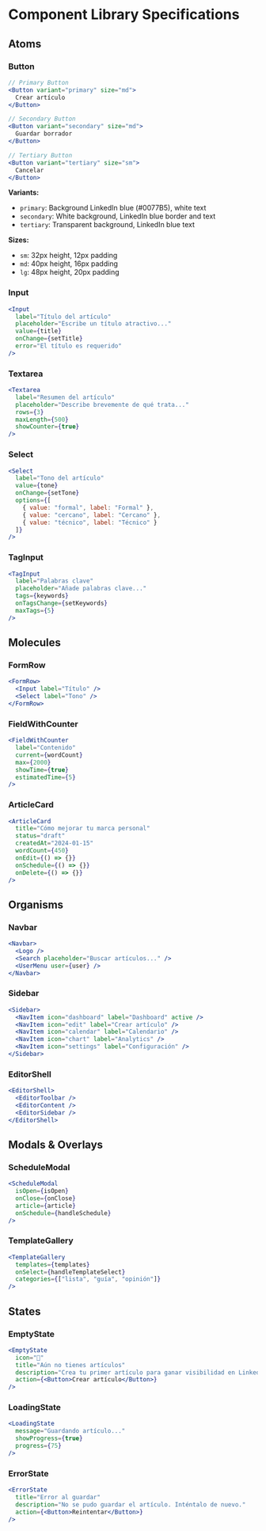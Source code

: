 # Component Library Specifications

## Atoms

### Button
```jsx
// Primary Button
<Button variant="primary" size="md">
  Crear artículo
</Button>

// Secondary Button  
<Button variant="secondary" size="md">
  Guardar borrador
</Button>

// Tertiary Button
<Button variant="tertiary" size="sm">
  Cancelar
</Button>
```

**Variants:**
- `primary`: Background LinkedIn blue (#0077B5), white text
- `secondary`: White background, LinkedIn blue border and text
- `tertiary`: Transparent background, LinkedIn blue text

**Sizes:**
- `sm`: 32px height, 12px padding
- `md`: 40px height, 16px padding  
- `lg`: 48px height, 20px padding

### Input
```jsx
<Input 
  label="Título del artículo"
  placeholder="Escribe un título atractivo..."
  value={title}
  onChange={setTitle}
  error="El título es requerido"
/>
```

### Textarea
```jsx
<Textarea
  label="Resumen del artículo"
  placeholder="Describe brevemente de qué trata..."
  rows={3}
  maxLength={500}
  showCounter={true}
/>
```

### Select
```jsx
<Select
  label="Tono del artículo"
  value={tone}
  onChange={setTone}
  options={[
    { value: "formal", label: "Formal" },
    { value: "cercano", label: "Cercano" },
    { value: "técnico", label: "Técnico" }
  ]}
/>
```

### TagInput
```jsx
<TagInput
  label="Palabras clave"
  placeholder="Añade palabras clave..."
  tags={keywords}
  onTagsChange={setKeywords}
  maxTags={5}
/>
```

## Molecules

### FormRow
```jsx
<FormRow>
  <Input label="Título" />
  <Select label="Tono" />
</FormRow>
```

### FieldWithCounter
```jsx
<FieldWithCounter
  label="Contenido"
  current={wordCount}
  max={2000}
  showTime={true}
  estimatedTime={5}
/>
```

### ArticleCard
```jsx
<ArticleCard
  title="Cómo mejorar tu marca personal"
  status="draft"
  createdAt="2024-01-15"
  wordCount={450}
  onEdit={() => {}}
  onSchedule={() => {}}
  onDelete={() => {}}
/>
```

## Organisms

### Navbar
```jsx
<Navbar>
  <Logo />
  <Search placeholder="Buscar artículos..." />
  <UserMenu user={user} />
</Navbar>
```

### Sidebar
```jsx
<Sidebar>
  <NavItem icon="dashboard" label="Dashboard" active />
  <NavItem icon="edit" label="Crear artículo" />
  <NavItem icon="calendar" label="Calendario" />
  <NavItem icon="chart" label="Analytics" />
  <NavItem icon="settings" label="Configuración" />
</Sidebar>
```

### EditorShell
```jsx
<EditorShell>
  <EditorToolbar />
  <EditorContent />
  <EditorSidebar />
</EditorShell>
```

## Modals & Overlays

### ScheduleModal
```jsx
<ScheduleModal
  isOpen={isOpen}
  onClose={onClose}
  article={article}
  onSchedule={handleSchedule}
/>
```

### TemplateGallery
```jsx
<TemplateGallery
  templates={templates}
  onSelect={handleTemplateSelect}
  categories={["lista", "guía", "opinión"]}
/>
```

## States

### EmptyState
```jsx
<EmptyState
  icon="📝"
  title="Aún no tienes artículos"
  description="Crea tu primer artículo para ganar visibilidad en LinkedIn"
  action={<Button>Crear artículo</Button>}
/>
```

### LoadingState
```jsx
<LoadingState
  message="Guardando artículo..."
  showProgress={true}
  progress={75}
/>
```

### ErrorState
```jsx
<ErrorState
  title="Error al guardar"
  description="No se pudo guardar el artículo. Inténtalo de nuevo."
  action={<Button>Reintentar</Button>}
/>
```
